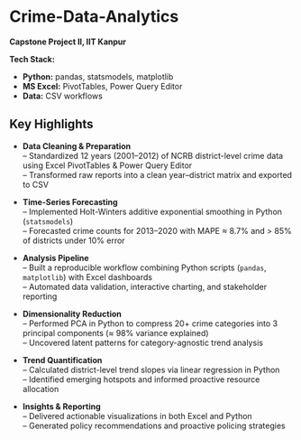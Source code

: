 # Crime-Data-Analytics

**Capstone Project II, IIT Kanpur**

**Tech Stack:**  
- **Python:** pandas, statsmodels, matplotlib  
- **MS Excel:** PivotTables, Power Query Editor  
- **Data:** CSV workflows

## Key Highlights

- **Data Cleaning & Preparation**  
  – Standardized 12 years (2001–2012) of NCRB district-level crime data using Excel PivotTables & Power Query Editor  
  – Transformed raw reports into a clean year–district matrix and exported to CSV

- **Time-Series Forecasting**  
  – Implemented Holt-Winters additive exponential smoothing in Python (`statsmodels`)  
  – Forecasted crime counts for 2013–2020 with MAPE ≈ 8.7% and > 85% of districts under 10% error

- **Analysis Pipeline**  
  – Built a reproducible workflow combining Python scripts (`pandas`, `matplotlib`) with Excel dashboards  
  – Automated data validation, interactive charting, and stakeholder reporting

- **Dimensionality Reduction**  
  – Performed PCA in Python to compress 20+ crime categories into 3 principal components (≈ 98% variance explained)  
  – Uncovered latent patterns for category-agnostic trend analysis

- **Trend Quantification**  
  – Calculated district-level trend slopes via linear regression in Python  
  – Identified emerging hotspots and informed proactive resource allocation

- **Insights & Reporting**  
  – Delivered actionable visualizations in both Excel and Python  
  – Generated policy recommendations and proactive policing strategies
